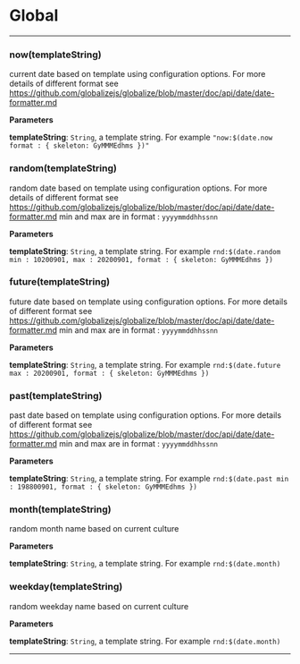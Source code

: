 # Global





* * *

### now(templateString) 

current date based on template using configuration options. For more details of different format see https://github.com/globalizejs/globalize/blob/master/doc/api/date/date-formatter.md

**Parameters**

**templateString**: `String`, a template string. For example `"now:$(date.now format : { skeleton: GyMMMEdhms })"`



### random(templateString) 

random date based on template using configuration options. For more details of different format see https://github.com/globalizejs/globalize/blob/master/doc/api/date/date-formatter.md
min and max are in format : `yyyymmddhhssnn`

**Parameters**

**templateString**: `String`, a template string. For example `rnd:$(date.random min : 10200901, max : 20200901, format : { skeleton: GyMMMEdhms })`



### future(templateString) 

future date based on template using configuration options. For more details of different format see https://github.com/globalizejs/globalize/blob/master/doc/api/date/date-formatter.md
min and max are in format : `yyyymmddhhssnn`

**Parameters**

**templateString**: `String`, a template string. For example `rnd:$(date.future max : 20200901, format : { skeleton: GyMMMEdhms })`



### past(templateString) 

past date based on template using configuration options. For more details of different format see https://github.com/globalizejs/globalize/blob/master/doc/api/date/date-formatter.md
min and max are in format : `yyyymmddhhssnn`

**Parameters**

**templateString**: `String`, a template string. For example `rnd:$(date.past min : 198800901, format : { skeleton: GyMMMEdhms })`



### month(templateString) 

random month name based on current culture

**Parameters**

**templateString**: `String`, a template string. For example `rnd:$(date.month)`



### weekday(templateString) 

random weekday name based on current culture

**Parameters**

**templateString**: `String`, a template string. For example `rnd:$(date.month)`




* * *











